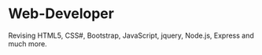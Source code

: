 # Web-Developer
Revising HTML5, CSS#, Bootstrap, JavaScript, jquery, Node.js, Express and much more.
